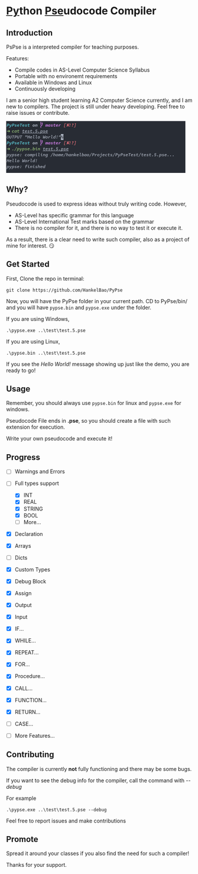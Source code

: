 # [Py](#)thon [Pse](#)udocode Compiler

## Introduction

PsPse is a interpreted compiler for teaching purposes.

Features:

* Compile codes in AS-Level Computer Science Syllabus
* Portable with no environemt requirements
* Available in Windows and Linux
* Continuously developing

I am a senior high student learning A2 Computer Science currently, and I am new to compilers. The project is still under heavy developing. Feel free to raise issues or contribute.

![demo_screenshot](screenshots/demo_screenshot.png)

## Why?

Pseudocode is used to express ideas without truly writing code. However,

* AS-Level has specific grammar for this language
* AS-Level International Test marks based on the grammar
* There is no compiler for it, and there is no way to test it or execute it.

As a result, there is a clear need to write such compiler, also as a project of mine for interest. :smirk:

## Get Started

First, Clone the repo in terminal:

```
git clone https://github.com/HankelBao/PyPse
```

Now, you will have the PyPse folder in your current path. CD to PyPse/bin/ and you will have `pypse.bin` and `pypse.exe` under the folder.

If you are using Windows, 

```
.\pypse.exe ..\test\test.5.pse
```

If you are using Linux, 

```
.\pypse.bin ..\test\test.5.pse
```

If you see the *Hello World!* message showing up just like the demo, you are ready to go!

## Usage

Remember, you should always use `pypse.bin` for linux and `pypse.exe` for windows.

Pseudocode File ends in **.pse**, so you should create a file with such extension for execution.

Write your own pseudocode and execute it!

## Progress

- [ ] Warnings and Errors
- [ ] Full types support
    - [x] INT
    - [x] REAL
    - [x] STRING
    - [x] BOOL
    - [ ] More...
- [x] Declaration
- [x] Arrays
- [ ] Dicts
- [x] Custom Types
- [x] Debug Block
- [x] Assign
- [x] Output
- [x] Input
- [x] IF...
- [x] WHILE...
- [x] REPEAT...
- [x] FOR...
- [x] Procedure...
- [x] CALL...
- [x] FUNCTION...
- [x] RETURN...
- [ ] CASE...
- [ ] More Features...


## Contributing

The compiler is currently **not** fully functioning and there may be some bugs.

If you want to see the debug info for the compiler, call the command with *--debug*

For example

```
.\pypse.exe ..\test\test.5.pse --debug
```

Feel free to report issues and make contributions

## Promote

Spread it around your classes if you also find the need for such a compiler!

Thanks for your support.
